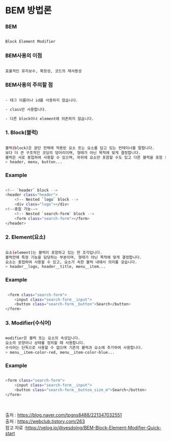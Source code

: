 # BEM 방법론

### BEM 

```sh

Block Element Modifier 

```

### BEM사용의 이점

```sh

효율적인 유지보수, 확장성, 코드의 재사용성

```

### BEM사용의 주의할 점
```sh

- 태그 이름이나 id를 사용하지 않습니다.

- class만 사용합니다.

- 다른 block이나 element에 의존하지 않습니다. 

```

### 1. Block(블럭)

```sh

블럭(block)은 문단 전체에 적용된 요소 또는 요소를 담고 있는 컨테이너를 말합니다. 
보다 더 큰 구조적인 코딩의 덩어리이며, 형태가 아닌 목적에 맞게 결정합니다.
블럭은 서로 중첩하여 사용할 수 있으며, 하위에 요소만 포함할 수도 있고 다른 블럭을 포함 할 수도 있습니다.
> header, menu, button...

```
### Example

```sh

<!-- `header` block -->
<header class="header">
    <!-- Nested `logo` block -->
    <div class="logo"></div>
<!--중첩 가능-->
    <!-- Nested `search-form` block -->
    <form class="search-form"></form>
</header>

```
### 2. Element(요소)

```sh

요소(element)는 블럭이 포함하고 있는 한 조각입니다.
블럭안에 특정 기능을 담당하는 부분이며, 형태가 아닌 목적에 맞게 결정합니다.
요소는 중첩하여 사용할 수 있고, 요소가 속한 블럭 내에서 의미를 갖습니다.
> header__logo, header__title, menu__item...

```
### Example

```sh

 <form class="search-form">
    <input class="search-form__input">
    <button class="search-form__button">Search</button>
</form>

```

### 3. Modifier(수식어)

```sh

modifier은 블럭 또는 요소의 속성입니다.
요소의 모양이나 상태를 정의할 때 사용합니다.
수식어는 단독으로 사용할 수 없으며 기존의 블럭과 요소에 추가하여 사용합니다.
> menu__item-color-red, menu__item-color-blue...

```

### Example

```sh

<form class="search-form">
    <input class="search-form__input">
    <button class="search-form__button_size_m">Search</button>
</form>

```
<br>

출처 : https://blog.naver.com/tpgns8488/221347032551<br>
출처 : https://webclub.tistory.com/263<br>
참고 자료 :https://velog.io/@yesdoing/BEM-Block-Element-Modifier-Quick-start